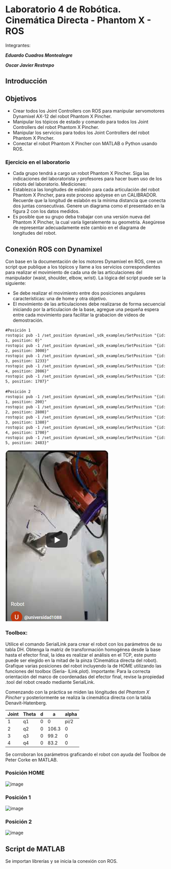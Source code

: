 # Laboratorio 4 de Robótica. Cinemática Directa - Phantom X - ROS
Integrantes:

***Eduardo Cuadros Montealegre***

***Oscar Javier Restrepo***


## Introducción

## Objetivos
- Crear todos los Joint Controllers con ROS para manipular servomotores Dynamixel AX-12 del robot Phantom
X Pincher.
- Manipular los tópicos de estado y comando para todos los Joint Controllers del robot Phantom X Pincher.
- Manipular los servicios para todos los Joint Controllers del robot Phantom X Pincher.
- Conectar el robot Phantom X Pincher con MATLAB o Python usando ROS.

### Ejercicio en el laboratorio
- Cada grupo tendrá a cargo un robot Phantom X Pincher. Siga las indicaciones del laboratorista y profesores
para hacer buen uso de los robots del laboratorio.
Mediciones:
- Establezca las longitudes de eslabón para cada articulación del robot Phantom X Pincher, para este proceso
apóyese en un CALIBRADOR. Recuerde que la longitud de eslabón es la mı́nima distancia que conecta dos
juntas consecutivas. Genere un diagrama como el presentado en la figura 2 con los datos medidos.
- Es posible que su grupo deba trabajar con una versión nueva del Phantom X Pincher, la cual varı́a ligeralemente su geometrı́a. Asegúrese de representar adecuadamente este cambio en el diagrama de longitudes del robot.

## Conexión ROS con Dynamixel
Con base en la documentación de los motores Dynamixel en ROS, cree un script que publique a los tópicos
y llame a los servicios correspondientes para realizar el movimiento de cada una de las articulaciones del
manipulador (waist, shoulder, elbow, wrist). La lógica del script puede ser la siguiente:
- Se debe realizar el movimiento entre dos posiciones angulares caracterı́sticas: una de home y otra objetivo.
- El movimiento de las articulaciones debe realizarse de forma secuencial iniciando por la articulacion de
la base, agregue una pequeña espera entre cada movimiento para facilitar la grabacion de videos de
demostración.

```
#Posición 1
rostopic pub -1 /set_position dynamixel_sdk_examples/SetPosition "{id: 1, position: 0}"
rostopic pub -1 /set_position dynamixel_sdk_examples/SetPosition "{id: 2, position: 3000}"
rostopic pub -1 /set_position dynamixel_sdk_examples/SetPosition "{id: 3, position: 1233}"
rostopic pub -1 /set_position dynamixel_sdk_examples/SetPosition "{id: 4, position: 2086}"
rostopic pub -1 /set_position dynamixel_sdk_examples/SetPosition "{id: 5, position: 1707}"

#Posición 2
rostopic pub -1 /set_position dynamixel_sdk_examples/SetPosition "{id: 1, position: 200}"
rostopic pub -1 /set_position dynamixel_sdk_examples/SetPosition "{id: 2, position: 2800}"
rostopic pub -1 /set_position dynamixel_sdk_examples/SetPosition "{id: 3, position: 1380}"
rostopic pub -1 /set_position dynamixel_sdk_examples/SetPosition "{id: 4, position: 1700}"
rostopic pub -1 /set_position dynamixel_sdk_examples/SetPosition "{id: 5, position: 2483}"

```
[![Mirar el video](https://github.com/EdoCuadros/Lab1/blob/main/RobotYoutube.png)](https://youtu.be/--UTZC1VN2I)
### Toolbox:
Utilice el comando SerialLink para crear el robot con los parámetros de su tabla DH.
Obtenga la matriz de transformación homogénea desde la base hasta el efector final, la idea es realizar el
análisis en el TCP, este punto puede ser elegido en la mitad de la pinza (Cinemática directa del robot).
Grafique varias posiciones del robot incluyendo la de HOME utilizando las funciones del toolbox (Seria-
lLink.plot).
Importante: Para la correcta orientación del marco de coordenadas del efector final, revise la propiedad .tool
del robot creado mediante SerialLink.

Comenzando con la práctica se miden las lóngitudes del _Phantom X Pincher_ y posteriormente se realiza la cinemática directa con la tabla Denavit-Hatenberg.

| Joint | Theta | d | a | alpha |
| -------- | -------- | -------- | -------- | -------- |
| 1  | q1     | 0    | 0 | pi/2 |
| 2  | q2     | 0    | 106.3 | 0 |
| 3  | q3     | 0    | 99.2 | 0 
| 4  | q4     | 0    | 83.2 | 0 |

Se corroboran los parámetros graficando el robot con ayuda del Toolbox de Peter Corke en MATLAB.

### Posición HOME
![image](https://github.com/EdoCuadros/Lab4/assets/69473568/5912647e-29b2-45ff-b568-0651ec10a180)

### Posición 1
![image](https://github.com/EdoCuadros/Lab4/assets/69473568/8e9323a1-a5aa-4202-ad9d-c95a8d7696b9)

### Posición 2
![image](https://github.com/EdoCuadros/Lab4/assets/69473568/baaa5767-c5c7-4de9-9516-a683a8006dbd)




## Script de MATLAB

Se importan librerías y se inicia la conexión con ROS.

